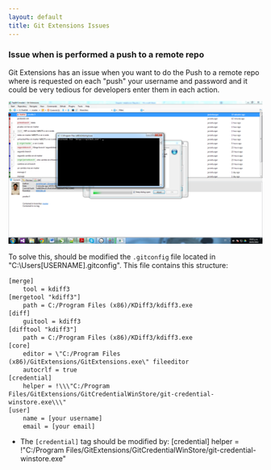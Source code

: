 ```yaml
---
layout: default
title: Git Extensions Issues
---
```


### Issue when is performed a push to a remote repo

Git Extensions has an issue when you want to do the Push to a remote repo where is requested on each "push" your username and password and it could be very tedious for developers enter them in each action.

![Push Issue](git-push-issue.png)

To solve this, should be modified the `.gitconfig` file located in "C:\Users\[USERNAME]\.gitconfig". This file contains this structure:

    [merge]
        tool = kdiff3
    [mergetool "kdiff3"]
        path = C:/Program Files (x86)/KDiff3/kdiff3.exe
    [diff]
        guitool = kdiff3
    [difftool "kdiff3"]
        path = C:/Program Files (x86)/KDiff3/kdiff3.exe
    [core]
        editor = \"C:/Program Files (x86)/GitExtensions/GitExtensions.exe\" fileeditor
        autocrlf = true
    [credential]
        helper = !\\\"C:/Program Files/GitExtensions/GitCredentialWinStore/git-credential-winstore.exe\\\"
    [user]
        name = [your username]
        email = [your email]
		
* The `[credential]` tag should be modified by: 
[credential]
 helper = !\"C:/Program Files/GitExtensions/GitCredentialWinStore/git-credential-winstore.exe\"
	
	
